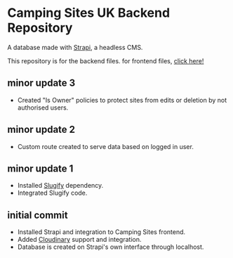 # Camping Sites UK Backend Repository

A database made with [Strapi](https://strapi.io/), a headless CMS.

This repository is for the backend files. for frontend files, [click here!](https://github.com/Norbs89/camping-site-frontend)

## minor update 3

- Created "Is Owner" policies to protect sites from edits or deletion by not authorised users.

## minor update 2

- Custom route created to serve data based on logged in user.

## minor update 1

- Installed [Slugify](https://www.npmjs.com/package/slugify) dependency.
- Integrated Slugify code.

## initial commit

- Installed Strapi and integration to Camping Sites frontend.
- Added [Cloudinary](https://cloudinary.com/) support and integration.
- Database is created on Strapi's own interface through localhost.
